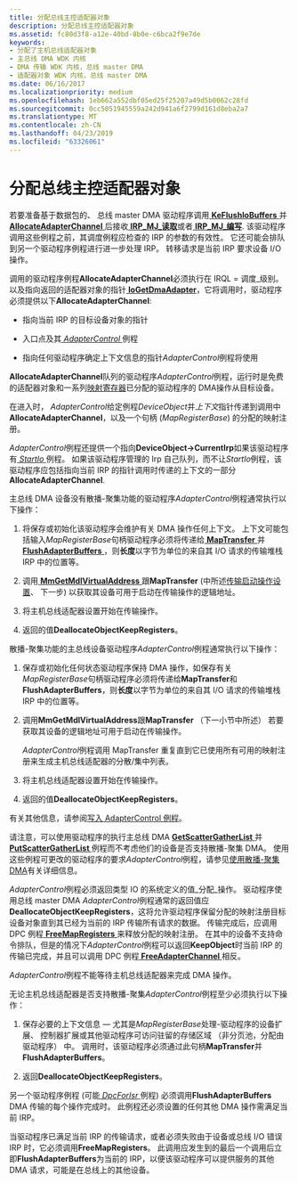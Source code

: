 ```yaml
---
title: 分配总线主控适配器对象
description: 分配总线主控适配器对象
ms.assetid: fc80d3f8-a12e-40bd-8b0e-c6bca2f9e7de
keywords:
- 分配了主机总线适配器对象
- 主总线 DMA WDK 内核
- DMA 传输 WDK 内核，总线 master DMA
- 适配器对象 WDK 内核，总线 master DMA
ms.date: 06/16/2017
ms.localizationpriority: medium
ms.openlocfilehash: 1eb662a552dbf05ed25f25207a49d5b0062c28fd
ms.sourcegitcommit: 0cc5051945559a242d941a6f2799d161d8eba2a7
ms.translationtype: MT
ms.contentlocale: zh-CN
ms.lasthandoff: 04/23/2019
ms.locfileid: "63326061"
---
```

# <a name="allocating-the-bus-master-adapter-object"></a>分配总线主控适配器对象





若要准备基于数据包的、 总线 master DMA 驱动程序调用[ **KeFlushIoBuffers** ](https://msdn.microsoft.com/library/windows/hardware/ff552041)并[ **AllocateAdapterChannel** ](https://msdn.microsoft.com/library/windows/hardware/ff540573)后接收[ **IRP\_MJ\_读取**](https://msdn.microsoft.com/library/windows/hardware/ff550794)或者[ **IRP\_MJ\_编写**](https://msdn.microsoft.com/library/windows/hardware/ff550819). 该驱动程序调用这些例程之前，其调度例程应检查的 IRP 的参数的有效性。 它还可能会排队到另一个驱动程序例程进行进一步处理 IRP。 转移请求是当前 IRP 要求设备 I/O 操作。

调用的驱动程序例程**AllocateAdapterChannel**必须执行在 IRQL = 调度\_级别。 以及指向返回的适配器对象的指针[ **IoGetDmaAdapter**](https://msdn.microsoft.com/library/windows/hardware/ff549220)，它将调用时，驱动程序必须提供以下**AllocateAdapterChannel**:

-   指向当前 IRP 的目标设备对象的指针

-   入口点及其[ *AdapterControl* ](https://msdn.microsoft.com/library/windows/hardware/ff540504)例程

-   指向任何驱动程序确定上下文信息的指针*AdapterControl*例程将使用

**AllocateAdapterChannel**队列的驱动程序*AdapterControl*例程，运行时是免费的适配器对象和一系列[映射寄存器](map-registers.md)已分配的驱动程序的 DMA操作从目标设备。

在进入时， *AdapterControl*给定例程*DeviceObject*并*上下文*指针传递到调用中**AllocateAdapterChannel**，以及一个句柄 (*MapRegisterBase*) 的分配的映射注册。

*AdapterControl*例程还提供一个指向**DeviceObject-&gt;CurrentIrp**如果该驱动程序有[ *StartIo* ](https://msdn.microsoft.com/library/windows/hardware/ff563858)例程。 如果该驱动程序管理的 Irp 自己队列，而不让*StartIo*例程，该驱动程序应包括指向当前 IRP 的指针调用时传递的上下文的一部分**AllocateAdapterChannel**.

主总线 DMA 设备没有散播-聚集功能的驱动程序*AdapterControl*例程通常执行以下操作：

1.  将保存或初始化该驱动程序会维护有关 DMA 操作任何上下文。 上下文可能包括输入*MapRegisterBase*句柄驱动程序必须将传递给[ **MapTransfer** ](https://msdn.microsoft.com/library/windows/hardware/ff554402)并[ **FlushAdapterBuffers** ](https://msdn.microsoft.com/library/windows/hardware/ff545917)，则**长度**以字节为单位的来自其 I/O 请求的传输堆栈 IRP 中的位置等。

2.  调用[ **MmGetMdlVirtualAddress** ](https://msdn.microsoft.com/library/windows/hardware/ff554539)跟**MapTransfer** (中所述[传输启动操作设置](setting-up-a-transfer-operation.md)、 下一步) 以获取其设备可用于启动在传输操作的逻辑地址。

3.  将主机总线适配器设置开始在传输操作。

4.  返回的值**DeallocateObjectKeepRegisters**。

散播-聚集功能的主总线设备驱动程序*AdapterControl*例程通常执行以下操作：

1.  保存或初始化任何状态驱动程序保持 DMA 操作，如保存有关*MapRegisterBase*句柄驱动程序必须将传递给**MapTransfer**和**FlushAdapterBuffers**，则**长度**以字节为单位的来自其 I/O 请求的传输堆栈 IRP 中的位置等。

2.  调用**MmGetMdlVirtualAddress**跟**MapTransfer** （下一小节中所述） 若要获取其设备的逻辑地址可用于启动在传输操作。

    *AdapterControl*例程调用 MapTransfer 重复直到它已使用所有可用的映射注册来生成主机总线适配器的分散/集中列表。

3.  将主机总线适配器设置开始在传输操作。

4.  返回的值**DeallocateObjectKeepRegisters**。

有关其他信息，请参阅[写入 AdapterControl 例程](writing-adaptercontrol-routines.md)。

请注意，可以使用驱动程序的执行主总线 DMA [ **GetScatterGatherList** ](https://msdn.microsoft.com/library/windows/hardware/ff546531)并[ **PutScatterGatherList** ](https://msdn.microsoft.com/library/windows/hardware/ff559967)例程而不考虑他们的设备是否支持散播-聚集 DMA。 使用这些例程可更改的驱动程序的要求*AdapterControl*例程，请参见[使用散播-聚集 DMA](using-scatter-gather-dma.md)有关详细信息。

*AdapterControl*例程必须返回类型 IO 的系统定义的值\_分配\_操作。 驱动程序使用总线 master DMA *AdapterControl*例程通常的返回值应**DeallocateObjectKeepRegisters**，这将允许驱动程序保留分配的映射注册目标设备对象直到其已经为当前的 IRP 传输所有请求的数据。 传输完成后，应调用 DPC 例程[ **FreeMapRegisters** ](https://msdn.microsoft.com/library/windows/hardware/ff546513)来释放分配的映射注册。 在其中的设备不支持命令排队，但是的情况下*AdapterControl*例程可以返回**KeepObject**时当前 IRP 的传输已完成，并且可以调用 DPC 例程[ **FreeAdapterChannel** ](https://msdn.microsoft.com/library/windows/hardware/ff546507)相反。

*AdapterControl*例程不能等待主机总线适配器来完成 DMA 操作。

无论主机总线适配器是否支持散播-聚集*AdapterControl*例程至少必须执行以下操作：

1.  保存必要的上下文信息 — 尤其是*MapRegisterBase*处理-驱动程序的设备扩展、 控制器扩展或其他驱动程序可访问驻留的存储区域 （非分页池，分配由驱动程序） 中。 调用时，该驱动程序必须通过此句柄**MapTransfer**并**FlushAdapterBuffers**。

2.  返回**DeallocateObjectKeepRegisters**。

另一个驱动程序例程 (可能[ *DpcForIsr* ](https://msdn.microsoft.com/library/windows/hardware/ff544079)例程) 必须调用**FlushAdapterBuffers** DMA 传输的每个操作完成时。 此例程还必须设置的任何其他 DMA 操作需满足当前 IRP。

当驱动程序已满足当前 IRP 的传输请求，或者必须失败由于设备或总线 I/O 错误 IRP 时，它必须调用**FreeMapRegisters**。 此调用应发生到的最后一个调用后立即**FlushAdapterBuffers**为当前的 IRP，以便该驱动程序可以提供服务的其他 DMA 请求，可能是在总线上的其他设备。

 

 




